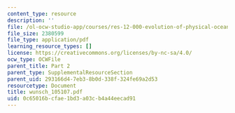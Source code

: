 ```yaml
---
content_type: resource
description: ''
file: /ol-ocw-studio-app/courses/res-12-000-evolution-of-physical-oceanography-spring-2007/0c65016bcfae1bd3a03cb4a44eecad91_wunsch_105107.pdf
file_size: 2380599
file_type: application/pdf
learning_resource_types: []
license: https://creativecommons.org/licenses/by-nc-sa/4.0/
ocw_type: OCWFile
parent_title: Part 2
parent_type: SupplementalResourceSection
parent_uid: 293166d4-7eb3-8b0d-338f-324fe69a2d53
resourcetype: Document
title: wunsch_105107.pdf
uid: 0c65016b-cfae-1bd3-a03c-b4a44eecad91
---
```

